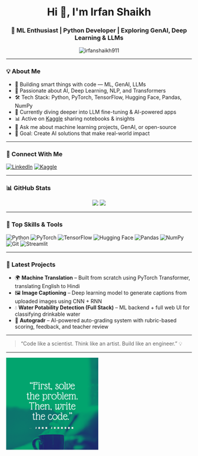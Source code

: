 <h1 align="center">Hi 👋, I'm Irfan Shaikh</h1>
<h3 align="center">🚀 ML Enthusiast | Python Developer | Exploring GenAI, Deep Learning & LLMs</h3>

<p align="center">
  <img src="https://komarev.com/ghpvc/?username=irfanshaikh911&label=Profile%20views&color=0e75b6&style=flat" alt="irfanshaikh911" />
</p>

---

### 💡 About Me

- 🤖 Building smart things with code — ML, GenAI, LLMs  
- 🧠 Passionate about AI, Deep Learning, NLP, and Transformers  
- 🛠️ Tech Stack: Python, PyTorch, TensorFlow, Hugging Face, Pandas, NumPy  
- 🌱 Currently diving deeper into LLM fine-tuning & AI-powered apps  
- 📊 Active on [Kaggle](https://www.kaggle.com/irfan911) sharing notebooks & insights  
- 💬 Ask me about machine learning projects, GenAI, or open-source  
- 🎯 Goal: Create AI solutions that make real-world impact

---

### 🔗 Connect With Me

[![LinkedIn](https://img.shields.io/badge/LinkedIn-blue?style=for-the-badge&logo=linkedin&logoColor=white)](https://www.linkedin.com/in/irfan-shaikh911/)
[![Kaggle](https://img.shields.io/badge/Kaggle-20BEFF?style=for-the-badge&logo=kaggle&logoColor=white)](https://www.kaggle.com/irfan911)

---

### 📊 GitHub Stats

<p align="center">
  <img src="https://github-readme-stats.vercel.app/api?username=irfanshaikh911&show_icons=true&theme=radical" width="47%" />
  <img src="https://github-readme-streak-stats.herokuapp.com/?user=irfanshaikh911&theme=radical" width="47%" />
</p>

---

### 🧠 Top Skills & Tools

![Python](https://img.shields.io/badge/Python-3670A0?style=for-the-badge&logo=python&logoColor=white)
![PyTorch](https://img.shields.io/badge/PyTorch-EE4C2C?style=for-the-badge&logo=pytorch&logoColor=white)
![TensorFlow](https://img.shields.io/badge/TensorFlow-FF6F00?style=for-the-badge&logo=tensorflow&logoColor=white)
![Hugging Face](https://img.shields.io/badge/HuggingFace-FFD21F?style=for-the-badge&logo=huggingface&logoColor=black)
![Pandas](https://img.shields.io/badge/Pandas-150458?style=for-the-badge&logo=pandas&logoColor=white)
![NumPy](https://img.shields.io/badge/NumPy-013243?style=for-the-badge&logo=numpy&logoColor=white)
![Git](https://img.shields.io/badge/Git-F05032?style=for-the-badge&logo=git&logoColor=white)
![Streamlit](https://img.shields.io/badge/Streamlit-FF4B4B?style=for-the-badge&logo=streamlit&logoColor=white)

---

### 🚀 Latest Projects

- 🌍 **Machine Translation** – Built from scratch using PyTorch Transformer, translating English to Hindi  
- 🖼️ **Image Captioning** – Deep learning model to generate captions from uploaded images using CNN + RNN  
- 💧 **Water Potability Detection (Full Stack)** – ML backend + full web UI for classifying drinkable water  
- 🧾 **Autogradr** – AI-powered auto-grading system with rubric-based scoring, feedback, and teacher review

---

> “Code like a scientist. Think like an artist. Build like an engineer.” 💡

---
<img src="first_solve_the_problem__then_in_an_elegant_dark_theme.png" width="250" align="center">
